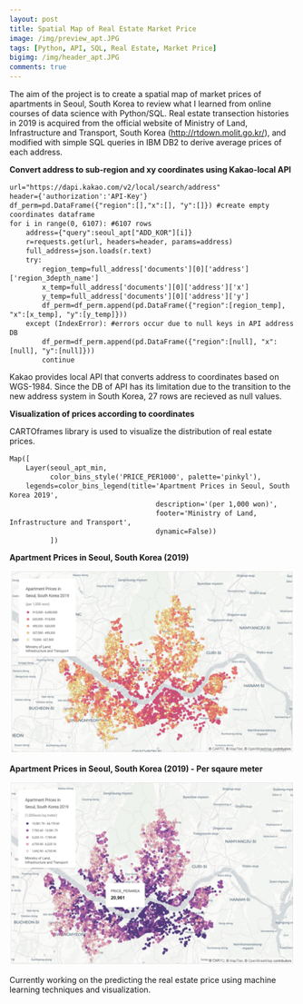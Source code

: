 ```yaml
---
layout: post
title: Spatial Map of Real Estate Market Price
image: /img/preview_apt.JPG
tags: [Python, API, SQL, Real Estate, Market Price]
bigimg: /img/header_apt.JPG
comments: true
---
```


The aim of the project is to create a spatial map of market prices of apartments in Seoul, South Korea to review what I learned from online courses of data science with Python/SQL. Real estate transection histories in 2019 is acquired from the official website of Ministry of Land, Infrastructure and Transport, South Korea (http://rtdown.molit.go.kr/), and modified with simple SQL queries in IBM DB2 to derive average prices of each address.


**Convert address to sub-region and xy coordinates using Kakao-local API**

~~~
url="https://dapi.kakao.com/v2/local/search/address"
header={'authorization':'API-Key'}
df_perm=pd.DataFrame({"region":[],"x":[], "y":[]}) #create empty coordinates dataframe
for i in range(0, 6107): #6107 rows
    address={"query":seoul_apt["ADD_KOR"][i]}
    r=requests.get(url, headers=header, params=address)
    full_address=json.loads(r.text)
    try:
        region_temp=full_address['documents'][0]['address']['region_3depth_name']
        x_temp=full_address['documents'][0]['address']['x']
        y_temp=full_address['documents'][0]['address']['y']
        df_perm=df_perm.append(pd.DataFrame({"region":[region_temp], "x":[x_temp], "y":[y_temp]}))
    except (IndexError): #errors occur due to null keys in API address DB
        df_perm=df_perm.append(pd.DataFrame({"region":[null], "x":[null], "y":[null]}))
        continue
~~~

Kakao provides local API that converts address to coordinates based on WGS-1984. Since the DB of API has its limitation due to the transition to the new address system in South Korea, 27 rows are recieved as null values.

**Visualization of prices according to coordinates**

CARTOframes library is used to visualize the distribution of real estate prices.

~~~
Map([
    Layer(seoul_apt_min,
          color_bins_style('PRICE_PER1000', palette='pinkyl'),
    legends=color_bins_legend(title='Apartment Prices in Seoul, South Korea 2019',
                                    description='(per 1,000 won)',
                                    footer='Ministry of Land, Infrastructure and Transport',
                                    dynamic=False))
          ])
~~~

**Apartment Prices in Seoul, South Korea (2019)**

![per1000](/img/per_1000.JPG)


**Apartment Prices in Seoul, South Korea (2019) - Per sqaure meter**

![per_area](/img/per_area.jpg)


Currently working on the predicting the real estate price using machine learning techniques and visualization.
